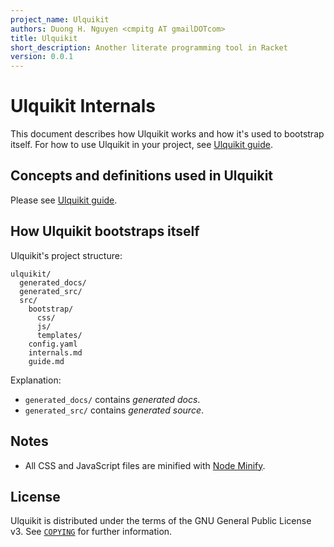 ```yaml
---
project_name: Ulquikit
authors: Duong H. Nguyen <cmpitg AT gmailDOTcom>
title: Ulquikit
short_description: Another literate programming tool in Racket
version: 0.0.1
---
```


# Ulquikit Internals #

This document describes how Ulquikit works and how it's used to bootstrap
itself.  For how to use Ulquikit in your project, see
[Ulquikit guide](guide.html).

## Concepts and definitions used in Ulquikit ##

Please see [Ulquikit guide](guide.html#concepts).

## How Ulquikit bootstraps itself ##

Ulquikit's project structure:

```
ulquikit/
  generated_docs/
  generated_src/
  src/
    bootstrap/
      css/
      js/
      templates/
    config.yaml
    internals.md
    guide.md
```

Explanation:

* `generated_docs/` contains *generated docs*.
* `generated_src/` contains *generated source*.

## Notes ##

* All CSS and JavaScript files are minified with
  [Node Minify](https://github.com/srod/node-minify).

## License ##

Ulquikit is distributed under the terms of the GNU General Public License v3.
See [`COPYING`](COPYING) for further information.
